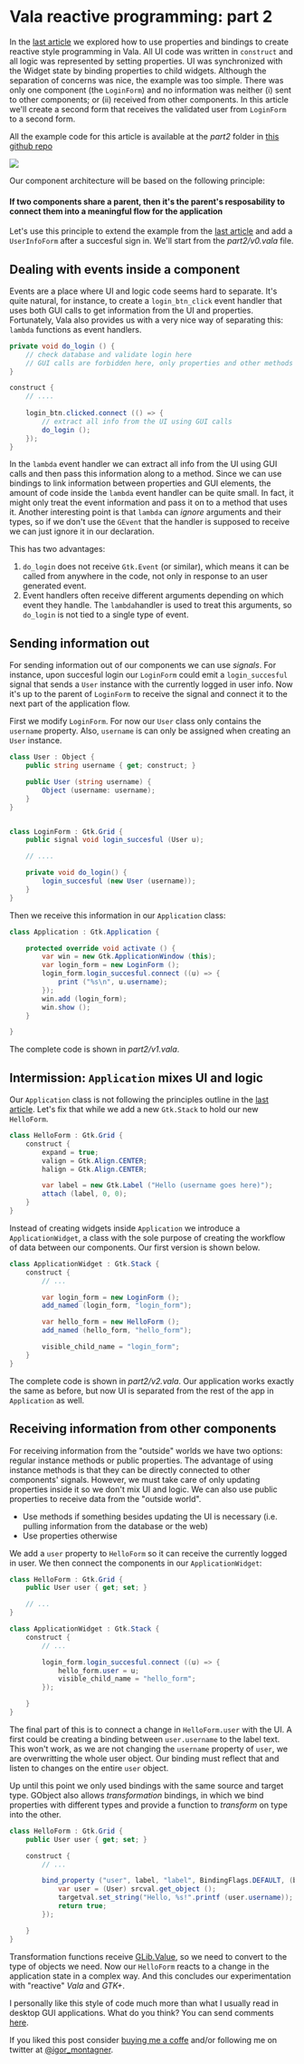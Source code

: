 # Vala reactive programming: part 2

In the [last article](2021-12-06.md) we explored how to use properties and bindings to create reactive style programming in Vala. All UI code was written in `construct` and all logic was represented by setting properties. UI was synchronized with the Widget state by binding properties to child widgets. Although the separation of concerns was nice, the example was too simple. There was only one component (the `LoginForm`) and no information was neither (i) sent to other components; or (ii) received from other components. In this article we'll create a second form that receives the validated user from `LoginForm` to a second form.

All the example code for this article is available at the *part2* folder in [this github repo](https://github.com/igordsm/reactive-gtk-vala)

![](reactive-p2.gif)

Our component architecture will be based on the following principle:

#### If two components share a parent, then it's the parent's resposability to connect them into a meaningful flow for the application

Let's use this principle to extend the example from the [last article](2021-12-06.md) and add a `UserInfoForm` after a succesful sign in. We'll start from the *part2/v0.vala* file.

## Dealing with events inside a component

Events are a place where UI and logic code seems hard to separate. It's quite natural, for instance, to create a `login_btn_click` event handler that uses both GUI calls to get information from the UI and properties. Fortunately, Vala also provides us with a very nice way of separating this: `lambda` functions as event handlers. 

```c#
private void do_login () {
    // check database and validate login here
    // GUI calls are forbidden here, only properties and other methods can be used
}

construct {
    // ....
    
    login_btn.clicked.connect (() => {
        // extract all info from the UI using GUI calls
        do_login (); 
    });
}
```

In the `lambda` event handler we can extract all info from the UI using GUI calls and then pass this information along to a method. Since we can use bindings to link information between properties and GUI elements, the amount of code inside the `lambda` event handler can be quite small. In fact, it might only treat the event information and pass it on to a method that uses it. Another interesting point is that `lambda` can *ignore* arguments and their types, so if we don't use the `GEvent` that the handler is supposed to receive we can just ignore it in our declaration.

This has two advantages:

1. `do_login` does not receive `Gtk.Event` (or similar), which means it can be called from anywhere in the code, not only in response to an user generated event.
2. Event handlers often receive different arguments depending on which event they handle. The `lambda`handler is used to treat this arguments, so `do_login` is not tied to a single type of event. 

## Sending information out

For sending information out of our components we can use *signals*. For instance, upon succesful login our `LoginForm` could emit a `login_succesful` signal that sends a `User` instance with the currently logged in user info. Now it's up to the parent of `LoginForm` to receive the signal and connect it to the next part of the application flow.

First we modify `LoginForm`. For now our `User` class only contains the `username` property. Also, `username` is can only be assigned when creating an `User` instance.

```c#
class User : Object {
    public string username { get; construct; }

    public User (string username) {
        Object (username: username);
    }
}


class LoginForm : Gtk.Grid {
    public signal void login_succesful (User u);

    // ....

    private void do_login() {
        login_succesful (new User (username));
    }
}
```


Then we receive this information in our `Application` class:

```c#
class Application : Gtk.Application {

	protected override void activate () {
	    var win = new Gtk.ApplicationWindow (this);
        var login_form = new LoginForm ();
        login_form.login_succesful.connect ((u) => {
            print ("%s\n", u.username);
        });
	    win.add (login_form);
        win.show ();
	}

}
```

The complete code is shown in *part2/v1.vala*.

## Intermission: `Application` mixes UI and logic

Our `Application` class is not following the principles outline in the [last article](2021-12-06.md). Let's fix that while we add a new `Gtk.Stack` to hold our new `HelloForm`.

```c#
class HelloForm : Gtk.Grid {
    construct {
        expand = true;
        valign = Gtk.Align.CENTER;
        halign = Gtk.Align.CENTER;

        var label = new Gtk.Label ("Hello (username goes here)");
        attach (label, 0, 0);
    }
}
```

Instead of creating widgets inside `Application` we introduce a `ApplicationWidget`, a class with the sole purpose of creating the workflow of data between our components. Our first version is shown below.

```c#
class ApplicationWidget : Gtk.Stack {
    construct {
        // ...

        var login_form = new LoginForm ();
        add_named (login_form, "login_form");

        var hello_form = new HelloForm ();
        add_named (hello_form, "hello_form");

        visible_child_name = "login_form";
    }
}
```

The complete code is shown in *part2/v2.vala*. Our application works exactly the same as before, but now UI is separated from the rest of the app in `Application` as well.

## Receiving information from other components

For receiving information from the "outside" worlds we have two options: regular instance methods or public properties. The advantage of using instance methods is that they can be directly connected to other components' signals. However, we must take care of only updating properties inside it so we don't mix UI and logic. We can also use public properties to receive data from the "outside world".

* Use methods if something besides updating the UI is necessary (i.e. pulling information from the database or the web) 
* Use properties otherwise 

We add a `user` property to `HelloForm` so it can receive the currently logged in user. We then connect the components in our `ApplicationWidget`:

```c#
class HelloForm : Gtk.Grid {
    public User user { get; set; }

    // ...
}

class ApplicationWidget : Gtk.Stack {
    construct {
        // ...

        login_form.login_succesful.connect ((u) => {
            hello_form.user = u;
            visible_child_name = "hello_form";
        });

    }
}
```
The final part of this is to connect a change in `HelloForm.user` with the UI. A first could be creating a binding between `user.username` to the label text. This won't work, as we are not changing the `username` property of `user`, we are overwritting the whole user object. Our binding must reflect that and listen to changes on the entire `user` object.

Up until this point we only used bindings with the same source and target type. GObject also allows *transformation* bindings, in which we bind properties with different types and provide a function to *transform* on type into the other.

```c#
class HelloForm : Gtk.Grid {
    public User user { get; set; }

    construct {
        // ...

        bind_property ("user", label, "label", BindingFlags.DEFAULT, (binding, srcval, ref targetval) => {
            var user = (User) srcval.get_object ();
            targetval.set_string("Hello, %s!".printf (user.username));
            return true;
        });

    }
}
```

Transformation functions receive [GLib.Value](https://valadoc.org/gobject-2.0/GLib.Value.html), so we need to convert to the type of objects we need. Now our `HelloForm` reacts to a change in the application state in a complex way. And this concludes our experimentation with "reactive" *Vala* and *GTK+*.

I personally like this style of code much more than what I usually read in desktop GUI applications. What do you think? You can send comments [here](https://dev.to/igordsm/vala-reactive-programming-part-2-4pb4).


If you liked this post consider [buying me a coffe](https://www.buymeacoffee.com/igordsm) and/or following me on twitter at [@igor_montagner](https://twitter.com/igor_montagner).





